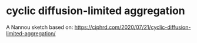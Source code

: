# cyclic diffusion-limited aggregation

A Nannou sketch based on: https://ciphrd.com/2020/07/21/cyclic-diffusion-limited-aggregation/

